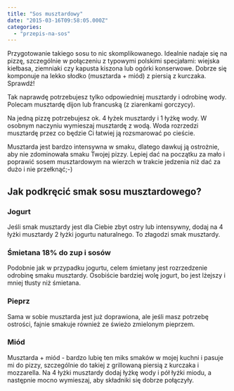 ```yaml
---
title: "Sos musztardowy"
date: "2015-03-16T09:58:05.000Z"
categories: 
  - "przepis-na-sos"
---
```


Przygotowanie takiego sosu to nic skomplikowanego. Idealnie nadaje się na pizzę, szczególnie w połączeniu z typowymi polskimi specjałami: wiejska kiełbasa, ziemniaki czy kapusta kiszona lub ogórki konserwowe. Dobrze się komponuje na lekko słodko (musztarda + miód) z piersią z kurczaka. Sprawdź!

Tak naprawdę potrzebujesz tylko odpowiedniej musztardy i odrobinę wody. Polecam musztardę dijon lub francuską (z ziarenkami gorczycy).

Na jedną pizzę potrzebujesz ok. 4 łyżek musztardy i 1 łyżkę wody. W osobnym naczyniu wymieszaj musztardę z wodą. Woda rozrzedzi musztardę przez co będzie Ci łatwiej ją rozsmarować po cieście.

Musztarda jest bardzo intensywna w smaku, dlatego dawkuj ją ostrożnie, aby nie zdominowała smaku Twojej pizzy. Lepiej dać na początku za mało i poprawić sosem musztardowym na wierzch w trakcie jedzenia niż dać za dużo i nie przełknąć;-)

## Jak podkręcić smak sosu musztardowego?

### Jogurt

Jeśli smak musztardy jest dla Ciebie zbyt ostry lub intensywny, dodaj na 4 łyżki musztardy 2 łyżki jogurtu naturalnego. To złagodzi smak musztardy.

### Śmietana 18% do zup i sosów

Podobnie jak w przypadku jogurtu, celem śmietany jest rozrzedzenie odrobinę smaku musztardy. Osobiście bardziej wolę jogurt, bo jest lżejszy i mniej tłusty niż śmietana.

### Pieprz

Sama w sobie musztarda jest już doprawiona, ale jeśli masz potrzebę ostrości, fajnie smakuje również ze świeżo zmielonym pieprzem.

### Miód

Musztarda + miód - bardzo lubię ten miks smaków w mojej kuchni i pasuje mi do pizzy, szczególnie do takiej z grillowaną piersią z kurczaka i mozzarella. Na 4 łyżki musztardy dodaj łyżkę wody i pół łyżki miodu, a następnie mocno wymieszaj, aby składniki się dobrze połączyły.
